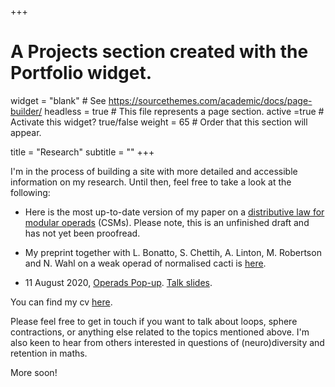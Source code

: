 +++
# A Projects section created with the Portfolio widget.
widget = "blank"  # See https://sourcethemes.com/academic/docs/page-builder/
headless = true  # This file represents a page section.
active =true  # Activate this widget? true/false
weight = 65  # Order that this section will appear.

title = "Research"
subtitle = ""
+++


 I'm in the process of building a site with more detailed and accessible information on my research. 
Until then, feel free to take a look at the following:

- Here is the most up-to-date version of my paper on a [distributive law for modular operads](files/2020_08_19_modOp.pdf) (CSMs).  Please note, this is an unfinished draft and has not yet been proofread.

- My preprint together with L. Bonatto, S. Chettih, A. Linton, M. Robertson and N. Wahl on a weak operad of normalised cacti is [here](files/InfinityCacti-arXiv-version1c.pdf).

- 11 August 2020, [Operads Pop-up](http://operads.com/). [Talk slides](files/Operads_popup.pdf).


You can find my cv [here](files/cv.pdf). 

Please feel free to get in touch if you want to talk about loops, sphere contractions, or anything else related to the topics mentioned above. I'm also keen to hear from others interested in questions of (neuro)diversity and retention in maths. 
<!-- I'm always curious to know about any work on feedback loops, recursion, fixed points. -->

More soon!
